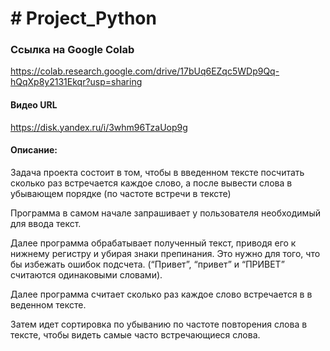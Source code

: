 # # Project_Python
### Ссылка на Google Colab
https://colab.research.google.com/drive/17bUq6EZqc5WDp9Qq-hQqXp8y2131Ekqr?usp=sharing
#### Видео URL
https://disk.yandex.ru/i/3whm96TzaUop9g
#### Описание:
Задача проекта состоит в том, чтобы в введенном тексте посчитать сколько раз встречается каждое слово, а после вывести слова в убывающем порядке (по частоте встречи в тексте)

Программа в самом начале запрашивает у пользователя необходимый для ввода текст.

Далее программа обрабатывает полученный текст, приводя его к нижнему регистру и убирая знаки препинания. Это нужно для того, что бы избежать ошибок подсчета. (“Привет”, “привет” и “ПРИВЕТ” считаются одинаковыми словами).

Далее программа считает сколько раз каждое слово встречается в в веденном тексте.

Затем идет сортировка по убыванию по частоте повторения слова в тексте, чтобы видеть самые часто встречающиеся слова.
